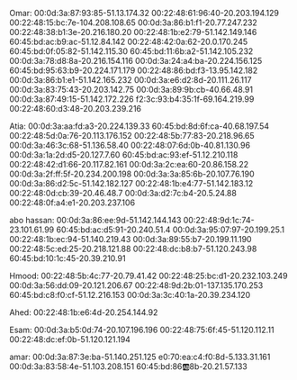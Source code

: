 Omar: 
00:0d:3a:87:93:85-51.13.174.32
00:22:48:61:96:40-20.203.194.129
00:22:48:15:bc:7e-104.208.108.65
00:0d:3a:86:b1:f1-20.77.247.232
00:22:48:38:b1:3e-20.216.180.20
00:22:48:1b:e2:79-51.142.149.146
60:45:bd:ac:b9:ac-51.12.84.142
00:22:48:42:0a:62-20.0.170.245
60:45:bd:0f:05:82-51.142.115.30
60:45:bd:11:6b:a2-51.142.105.232
00:0d:3a:78:d8:8a-20.216.154.116
00:0d:3a:24:a4:ba-20.224.156.125
60:45:bd:95:63:b9-20.224.171.179
00:22:48:86:bd:f3-13.95.142.182
00:0d:3a:86:b1:e1-51.142.165.232
00:0d:3a:e6:d2:8d-20.111.26.117
00:0d:3a:83:75:43-20.203.142.75
00:0d:3a:89:9b:cb-40.66.48.91
00:0d:3a:87:49:15-51.142.172.226
f2:3c:93:b4:35:1f-69.164.219.99
00:22:48:60:d3:48-20.203.239.216

Atia: 
00:0d:3a:aa:fd:a3-20.224.139.33
60:45:bd:8d:6f:ca-40.68.197.54
00:22:48:5d:0a:76-20.113.176.152
00:22:48:5b:77:83-20.218.96.65
00:0d:3a:46:3c:68-51.136.58.40
00:22:48:07:6d:0b-40.81.130.96
00:0d:3a:1a:2d:d5-20.127.7.60
60:45:bd:ac:93:ef-51.12.210.118
00:22:48:42:d1:66-20.117.82.161
00:0d:3a:2c:ea:60-20.86.158.22
00:0d:3a:2f:ff:5f-20.234.200.198
00:0d:3a:3a:85:6b-20.107.76.190
00:0d:3a:86:d2:5c-51.142.182.127
00:22:48:1b:e4:77-51.142.183.12
00:22:48:0d:cb:39-20.46.48.7
00:0d:3a:d2:7c:b4-20.5.24.88
00:22:48:0f:a4:e1-20.203.237.106

abo hassan: 
00:0d:3a:86:ee:9d-51.142.144.143
00:22:48:9d:1c:74-23.101.61.99
60:45:bd:ac:d5:91-20.240.51.4
00:0d:3a:95:07:97-20.199.25.1
00:22:48:1b:ec:94-51.140.219.43
00:0d:3a:89:55:b7-20.199.11.190
00:22:48:5c:ed:25-20.218.121.88
00:22:48:dc:b8:b7-51.120.243.98
60:45:bd:10:1c:45-20.39.210.91

Hmood: 
00:22:48:5b:4c:77-20.79.41.42
00:22:48:25:bc:d1-20.232.103.249
00:0d:3a:56:dd:09-20.121.206.67
00:22:48:9d:2b:01-137.135.170.253
60:45:bd:c8:f0:cf-51.12.216.153
00:0d:3a:3c:40:1a-20.39.234.120

Ahed: 
00:22:48:1b:e6:4d-20.254.144.92

Esam: 
00:0d:3a:b5:0d:74-20.107.196.196
00:22:48:75:6f:45-51.120.112.11
00:22:48:dc:ef:0b-51.120.121.194

amar: 
00:0d:3a:87:3e:ba-51.140.251.125
e0:70:ea:c4:f0:8d-5.133.31.161
00:0d:3a:83:58:4e-51.103.208.151
60:45:bd:86:ab:8b-20.21.57.133






